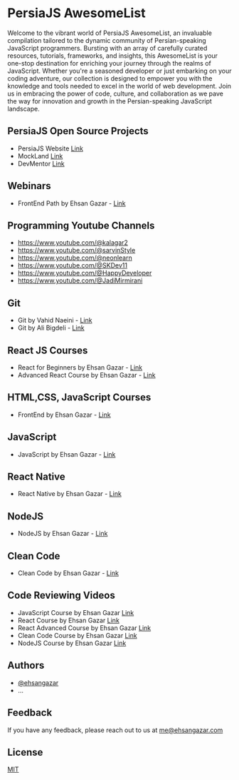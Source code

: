 
# PersiaJS AwesomeList

Welcome to the vibrant world of PersiaJS AwesomeList, an invaluable compilation tailored to the dynamic community of Persian-speaking JavaScript programmers. Bursting with an array of carefully curated resources, tutorials, frameworks, and insights, this AwesomeList is your one-stop destination for enriching your journey through the realms of JavaScript. Whether you're a seasoned developer or just embarking on your coding adventure, our collection is designed to empower you with the knowledge and tools needed to excel in the world of web development. Join us in embracing the power of code, culture, and collaboration as we pave the way for innovation and growth in the Persian-speaking JavaScript landscape.

## PersiaJS Open Source Projects
- PersiaJS Website [Link](https://persiajs.dev/)
- MockLand [Link](https://mockland.dev/)
- DevMentor [Link](https://devmentor.net/)

## Webinars
- FrontEnd Path by Ehsan Gazar - [Link](https://maktabkhooneh.org/course/%D9%88%D8%A8%DB%8C%D9%86%D8%A7%D8%B1-%D9%85%D8%B3%DB%8C%D8%B1-%D8%B4%D8%BA%D9%84%DB%8C-%D9%81%D8%B1%D8%A7%D9%86%D8%AA-%D8%A7%D9%86%D8%AF-mk2835/)

## Programming Youtube Channels
- https://www.youtube.com/@kalagar2
- https://www.youtube.com/@sarvinStyle
- https://www.youtube.com/@neonlearn
- https://www.youtube.com/@SKDev11
- https://www.youtube.com/@HappyDeveloper
- https://www.youtube.com/@JadiMirmirani

## Git
- Git by Vahid Naeini - [Link](https://maktabkhooneh.org/course/%D8%A2%D9%85%D9%88%D8%B2%D8%B4-git-mk796/)
- Git by Ali Bigdeli - [Link](https://thealibigdeli.ir/courses/%D8%A2%D9%85%D9%88%D8%B2%D8%B4-git)

## React JS Courses
- React for Beginners by Ehsan Gazar - [Link](https://maktabkhooneh.org/course/%D8%A2%D9%85%D9%88%D8%B2%D8%B4-%D9%85%D9%82%D8%AF%D9%85%D8%A7%D8%AA%DB%8C-react-js-mk1127/)
- Advanced React Course by Ehsan Gazar - [Link](https://maktabkhooneh.org/course/%D8%A2%D9%85%D9%88%D8%B2%D8%B4-%D9%BE%DB%8C%D8%B4%D8%B1%D9%81%D8%AA%D9%87-%D8%B1%DB%8C-%D8%A7%DA%A9%D8%AA-mk1128/)

## HTML,CSS, JavaScript Courses
- FrontEnd by Ehsan Gazar - [Link](https://maktabkhooneh.org/course/%D8%A2%D9%85%D9%88%D8%B2%D8%B4-%D8%B7%D8%B1%D8%A7%D8%AD%DB%8C-%D9%88%D8%A8%D8%B3%D8%A7%DB%8C%D8%AA-front-end-mk1658/)

## JavaScript
- JavaScript by Ehsan Gazar - [Link](https://maktabkhooneh.org/course/%D8%A2%D9%85%D9%88%D8%B2%D8%B4-%D8%AC%D8%A7%D9%88%D8%A7-%D8%A7%D8%B3%DA%A9%D8%B1%DB%8C%D9%BE%D8%AA-mk1122/)

## React Native
- React Native by Ehsan Gazar - [Link](https://maktabkhooneh.org/course/%D8%A2%D9%85%D9%88%D8%B2%D8%B4-react-native-mk1419/)

## NodeJS
- NodeJS by Ehsan Gazar - [Link](https://maktabkhooneh.org/course/%D8%A2%D9%85%D9%88%D8%B2%D8%B4-node-js-mk1313/)

## Clean Code
- Clean Code by Ehsan Gazar - [Link](https://maktabkhooneh.org/course/%D8%A2%D9%85%D9%88%D8%B2%D8%B4-%D8%B1%D8%A7%DB%8C%DA%AF%D8%A7%D9%86-clean-code-mk1125/)

## Code Reviewing Videos
- JavaScript Course by Ehsan Gazar [Link](https://loom.com/share/folder/4d1e70cb983e4f9686230053bfbce59d)
- React Course by Ehsan Gazar [Link](https://loom.com/share/folder/38f3092948b34834aa0beab22eab231d)
- React Advanced Course by Ehsan Gazar [Link](https://loom.com/share/folder/89955cf7073340de9ca03ad7f846e4bd)
- Clean Code Course by Ehsan Gazar [Link](https://loom.com/share/folder/249dcac9322e45299de721d2331e4deb)
- NodeJS Course by Ehsan Gazar [Link](https://loom.com/share/folder/6491c896a0744a5387687226022c9599)


## Authors
- [@ehsangazar](https://www.github.com/ehsangazar)
- ...



## Feedback
If you have any feedback, please reach out to us at me@ehsangazar.com


## License
[MIT](https://choosealicense.com/licenses/mit/)

